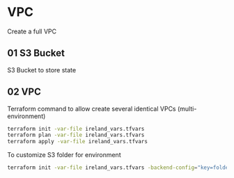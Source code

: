# VPC
Create a full VPC

## 01 S3 Bucket
S3 Bucket to store state

## 02 VPC
Terraform command to allow create several identical VPCs (multi-environment)

```bash
terraform init -var-file ireland_vars.tfvars 
terraform plan -var-file ireland_vars.tfvars 
terraform apply -var-file ireland_vars.tfvars 
```

To customize S3 folder for environment
```bash
terraform init -var-file ireland_vars.tfvars -backend-config="key=folder/terraform.tfstate"
```

